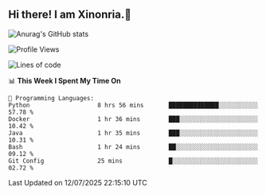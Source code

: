 ## Hi there! I am Xinonria.👋

![Anurag's GitHub stats](https://status-git-main-xinonrias-projects-f26540e3.vercel.app/api?username=xinonria&hide=stars,issues)

<!--START_SECTION:waka-->
![Profile Views](http://img.shields.io/badge/Profile%20Views-0-blue)

![Lines of code](https://img.shields.io/badge/From%20Hello%20World%20I%27ve%20Written-3.7%20million%20lines%20of%20code-blue)

📊 **This Week I Spent My Time On** 

```text
💬 Programming Languages: 
Python                   8 hrs 56 mins       ██████████████░░░░░░░░░░░   57.78 % 
Docker                   1 hr 36 mins        ███░░░░░░░░░░░░░░░░░░░░░░   10.42 % 
Java                     1 hr 35 mins        ███░░░░░░░░░░░░░░░░░░░░░░   10.31 % 
Bash                     1 hr 24 mins        ██░░░░░░░░░░░░░░░░░░░░░░░   09.12 % 
Git Config               25 mins             █░░░░░░░░░░░░░░░░░░░░░░░░   02.72 % 
```


 Last Updated on 12/07/2025 22:15:10 UTC
<!--END_SECTION:waka-->

<!--
**xinonria/xinonria** is a ✨ _special_ ✨ repository because its `README.md` (this file) appears on your GitHub profile.

Here are some ideas to get you started:

- 🔭 I’m currently working on ...
- 🌱 I’m currently learning ...
- 👯 I’m looking to collaborate on ...
- 🤔 I’m looking for help with ...
- 💬 Ask me about ...
- 📫 How to reach me: ...
- 😄 Pronouns: ...
- ⚡ Fun fact: ...
-->

